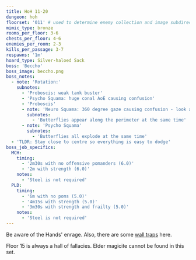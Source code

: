 ```yaml
---
title: HoH 11-20
dungeon: hoh
floorset: '011' # used to determine enemy collection and image subdirectory
mimic_type: bronze
rooms_per_floor: 3-6
chests_per_floor: 4-6
enemies_per_room: 2-3
kills_per_passage: 3-7
respawns: '1m'
hoard_type: Silver-haloed Sack
boss: 'Beccho'
boss_image: beccho.png
boss_notes:
  - note: 'Rotation:'
    subnotes:
      - 'Proboscis: weak tank buster'
      - 'Psycho Squama: huge conal AoE causing confusion'
      - 'Proboscis'
      - note: 'Neuro Squama: 360 degree gaze causing confusion - look away!'
        subnotes:
          - 'Butterflies appear along the perimeter at the same time'
      - note: 'Psycho Squama'
        subnotes:
          - 'Butterflies all explode at the same time'
  - 'TLDR: Stay close to centre so everything is easy to dodge'
boss_job_specifics:
  MCH:
    timing:
      - '2m30s with no offensive pomanders (6.0)'
      - '2m with strength (6.0)'
    notes:
      - 'Steel is not required'
  PLD:
    timing:
      - '6m with no poms (5.0)'
      - '4m15s with strength (5.0)'
      - '3m30s with strength and frailty (5.0)'
    notes:
      - 'Steel is not required'
---
```


Be aware of the Hands' enrage. Also, there are some
[wall traps](/wall_traps.html#hoh-1-19) here.

Floor 15 is always a hall of fallacies. Elder magicite cannot be found in this
set.
